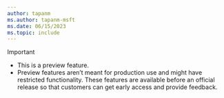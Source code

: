 ```yaml
---
author: tapanm
ms.author: tapanm-msft
ms.date: 06/15/2023
ms.topic: include
---
```


> [!IMPORTANT]
>
> - This is a preview feature.
> - Preview features aren’t meant for production use and might have restricted functionality. These features are available before an official release so that customers can get early access and provide feedback.
